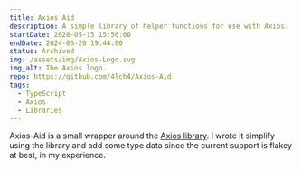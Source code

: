 ```yaml
---
title: Axios Aid
description: A simple library of helper functions for use with Axios.
startDate: 2020-05-15 15:56:00
endDate: 2024-05-20 19:44:00
status: Archived
img: /assets/img/Axios-Logo.svg
img_alt: The Axios logo.
repo: https://github.com/4lch4/Axios-Aid
tags:
  - TypeScript
  - Axios
  - Libraries
---
```


Axios-Aid is a small wrapper around the [Axios library][0]. I wrote it simplify using the library and add some type data since the current support is flakey at best, in my experience.

[0]: https://axios-http.com
